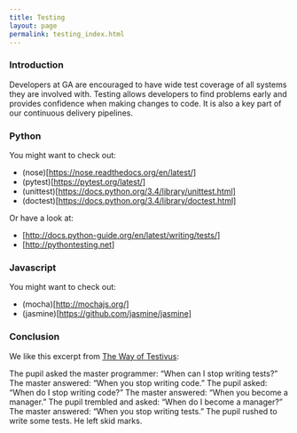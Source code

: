 ```yaml
---
title: Testing
layout: page
permalink: testing_index.html
---
```


### Introduction

Developers at GA are encouraged to have wide test coverage of all systems they are involved with. Testing allows developers to find problems early and provides confidence when making changes to code. It is also a key part of our continuous delivery pipelines.

### Python

You might want to check out:
* (nose)[https://nose.readthedocs.org/en/latest/]
* (pytest)[https://pytest.org/latest/]
* (unittest)[https://docs.python.org/3.4/library/unittest.html]
* (doctest)[https://docs.python.org/3.4/library/doctest.html]

Or have a look at:
* [http://docs.python-guide.org/en/latest/writing/tests/]
* [http://pythontesting.net]

### Javascript

You might want to check out:
* (mocha)[http://mochajs.org/]
* (jasmine)[https://github.com/jasmine/jasmine]

### Conclusion

We like this excerpt from [The Way of Testivus](http://www.agitar.com/downloads/TheWayOfTestivus.pdf):

The pupil asked the master programmer:
“When can I stop writing tests?”
The master answered:
“When you stop writing code.”
The pupil asked:
“When do I stop writing code?”
The master answered:
“When you become a manager.”
The pupil trembled and asked:
“When do I become a manager?”
The master answered:
“When you stop writing tests.”
The pupil rushed to write some tests.
He left skid marks.
